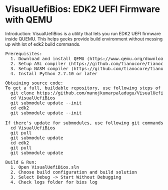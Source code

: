 # VisualUefiBios: EDK2 UEFI Firmware with QEMU

Introduction:
VisualUefiBios is a utility that lets you run EDK2 UEFI firmware inside QUEMU. This helps geeks provide build environment without messing up with lot of edk2 build commands. 

<pre>
Prerequisites:
  1. Download and install QEMU (https://www.qemu.org/download)
  2. Setup ASL compiler (https://github.com/tianocore/tianocore.github.io/wiki/Asl-Setup)
  3. Setup NASM compiler (https://github.com/tianocore/tianocore.github.io/wiki/Nasm-Setup)
  4. Install Python 2.7.10 or later
</pre>

<pre>
Obtaining source code:
To get a full, buildable repository, use following steps of git command
  git clone https://github.com/manojkumarpaladugu/VisualUefiBios.git
  cd VisualUefiBios
  git submodule update --init
  cd edk2
  git submodule update --init

If there's update for submodules, use following git commands to get the latest submodules code
  cd VisualUefiBios
  git pull
  git submodule update
  cd edk2
  git pull
  git submodule update
</pre>

<pre>
Build & Run:
  1. Open VisualUefiBios.sln
  2. Choose build configuration and build solution
  3. Select Debug -> Start Without Debugging
  4. Check logs folder for bios log
</pre>
